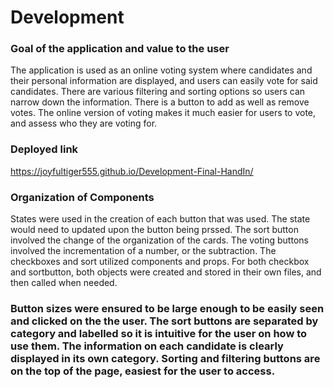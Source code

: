 # Development

### Goal of the application and value to the user
The application is used as an online voting system where candidates and their personal information are displayed, and users can easily vote for said candidates. There are various filtering and sorting options so users can narrow down the information. There is a button to add as well as remove votes. The online version of voting makes it much easier for users to vote, and assess who they are voting for.

### Deployed link
https://joyfultiger555.github.io/Development-Final-HandIn/

### Organization of Components
States were used in the creation of each button that was used. The state would need to updated upon the button being prssed. The sort button involved the change of the organization of the cards. The voting buttons involved the incrementation of a number, or the subtraction. The checkboxes and sort utilized components and props. For both checkbox and sortbutton, both objects were created and stored in their own files, and then called when needed. 

### Button sizes were ensured to be large enough to be easily seen and clicked on the the user. The sort buttons are separated by category and labelled so it is intuitive for the user on how to use them. The information on each candidate is clearly displayed in its own category. Sorting and filtering buttons are on the top of the page, easiest for the user to access.

